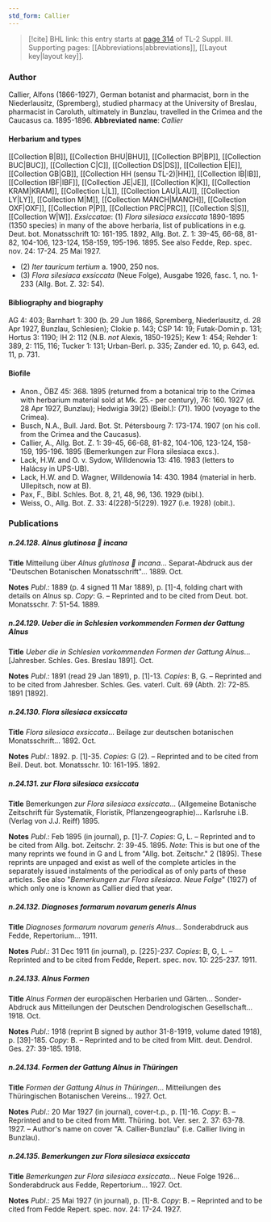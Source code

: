 ```yaml
---
std_form: Callier
---
```


> [!cite] BHL link: this entry starts at [page 314](https://www.biodiversitylibrary.org/page/33266621) of TL-2 Suppl. III.
> Supporting pages: [[Abbreviations|abbreviations]], [[Layout key|layout key]].

### Author

Callier, Alfons (1866-1927), German botanist and pharmacist, born in the Niederlausitz, (Spremberg), studied pharmacy at the University of Breslau, pharmacist in Caroluth, ultimately in Bunzlau, travelled in the Crimea and the Caucasus ca. 1895-1896. 
**Abbreviated name**: *Callier*

#### Herbarium and types

[[Collection B|B]], [[Collection BHU|BHU]], [[Collection BP|BP]], [[Collection BUC|BUC]], [[Collection C|C]], [[Collection DS|DS]], [[Collection E|E]], [[Collection GB|GB]], [[Collection HH (sensu TL-2)|HH]], [[Collection IB|IB]], [[Collection IBF|IBF]], [[Collection JE|JE]], [[Collection K|K]], [[Collection KRAM|KRAM]], [[Collection L|L]], [[Collection LAU|LAU]], [[Collection LY|LY]], [[Collection M|M]], [[Collection MANCH|MANCH]], [[Collection OXF|OXF]], [[Collection P|P]], [[Collection PRC|PRC]], [[Collection S|S]], [[Collection W|W]].
*Exsiccatae*: (1) *Flora silesiaca exsiccata* 1890-1895 (1350 species) in many of the above herbaria, list of publications in e.g. Deut. bot. Monatsschrift 10: 161-195. 1892, Allg. Bot. Z. 1: 39-45, 66-68, 81-82, 104-106, 123-124, 158-159, 195-196. 1895. See also Fedde, Rep. spec. nov. 24: 17-24. 25 Mai 1927.
- (2) *Iter tauricum tertium* a. 1900, 250 nos.
- (3) *Flora silesiaca exsiccata* (Neue Folge), Ausgabe 1926, fasc. 1, no. 1-233 (Allg. Bot. Z. 32: 54).

#### Bibliography and biography

AG 4: 403; Barnhart 1: 300 (b. 29 Jun 1866, Spremberg, Niederlausitz, d. 28 Apr 1927, Bunzlau, Schlesien); Clokie p. 143; CSP 14: 19; Futak-Domin p. 131; Hortus 3: 1190; IH 2: 112 (N.B. *not* Alexis, 1850-1925); Kew 1: 454; Rehder 1: 389, 2: 115, 116; Tucker 1: 131; Urban-Berl. p. 335; Zander ed. 10, p. 643, ed. 11, p. 731.

#### Biofile

- Anon., ÖBZ 45: 368. 1895 (returned from a botanical trip to the Crimea with herbarium material sold at Mk. 25.- per century), 76: 160. 1927 (d. 28 Apr 1927, Bunzlau); Hedwigia 39(2) (Beibl.): (71). 1900 (voyage to the Crimea).
- Busch, N.A., Bull. Jard. Bot. St. Pétersbourg 7: 173-174. 1907 (on his coll. from the Crimea and the Caucasus).
- Callier, A., Allg. Bot. Z. 1: 39-45, 66-68, 81-82, 104-106, 123-124, 158-159, 195-196. 1895 (Bemerkungen zur Flora silesiaca excs.).
- Lack, H.W. and O. v. Sydow, Willdenowia 13: 416. 1983 (letters to Halácsy in UPS-UB).
- Lack, H.W. and D. Wagner, Willdenowia 14: 430. 1984 (material in herb. Ullepitsch, now at B).
- Pax, F., Bibl. Schles. Bot. 8, 21, 48, 96, 136. 1929 (bibl.).
- Weiss, O., Allg. Bot. Z. 33: 4(228)-5(229). 1927 (i.e. 1928) (obit.).

### Publications

##### n.24.128. Alnus glutinosa  incana

**Title**
Mitteilung über *Alnus glutinosa  incana*... Separat-Abdruck aus der "Deutschen Botanischen Monatsschrift"... 1889. Oct.

**Notes**
*Publ*.: 1889 (p. 4 signed 11 Mar 1889), p. \[1\]-4, folding chart with details on *Alnus* sp. *Copy*: G. – Reprinted and to be cited from Deut. bot. Monatsschr. 7: 51-54. 1889.

##### n.24.129. Ueber die in Schlesien vorkommenden Formen der Gattung Alnus

**Title**
*Ueber die in Schlesien vorkommenden Formen der Gattung Alnus*... \[Jahresber. Schles. Ges. Breslau 1891\]. Oct.

**Notes**
*Publ*.: 1891 (read 29 Jan 1891), p. \[1\]-13. *Copies*: B, G. – Reprinted and to be cited from Jahresber. Schles. Ges. vaterl. Cult. 69 (Abth. 2): 72-85. 1891 \[1892\].

##### n.24.130. Flora silesiaca exsiccata

**Title**
*Flora silesiaca exsiccata*... Beilage zur deutschen botanischen Monatsschrift... 1892. Oct.

**Notes**
*Publ*.: 1892. p. \[1\]-35. *Copies*: G (2). – Reprinted and to be cited from Beil. Deut. bot. Monatsschr. 10: 161-195. 1892.

##### n.24.131. zur Flora silesiaca exsiccata

**Title**
Bemerkungen *zur Flora silesiaca exsiccata*... (Allgemeine Botanische Zeitschrift für Systematik, Floristik, Pflanzengeographie)... Karlsruhe i.B. (Verlag von J.J. Reiff) 1895.

**Notes**
*Publ*.: Feb 1895 (in journal), p. \[1\]-7. *Copies*: G, L. – Reprinted and to be cited from Allg. bot. Zeitschr. 2: 39-45. 1895.
*Note*: This is but one of the many reprints we found in G and L from "Allg. bot. Zeitschr." 2 (1895). These reprints are unpaged and exist as well of the complete articles in the separately issued instalments of the periodical as of only parts of these articles. See also "*Bemerkungen zur Flora silesiaca. Neue Folge*" (1927) of which only one is known as Callier died that year.

##### n.24.132. Diagnoses formarum novarum generis Alnus

**Title**
*Diagnoses formarum novarum generis Alnus*... Sonderabdruck aus Fedde, Repertorium... 1911.

**Notes**
*Publ*.: 31 Dec 1911 (in journal), p. \[225\]-237. *Copies*: B, G, L. – Reprinted and to be cited from Fedde, Repert. spec. nov. 10: 225-237. 1911.

##### n.24.133. Alnus Formen

**Title**
*Alnus Formen* der europäischen Herbarien und Gärten... Sonder-Abdruck aus Mitteilungen der Deutschen Dendrologischen Gesellschaft... 1918. Oct.

**Notes**
*Publ*.: 1918 (reprint B signed by author 31-8-1919, volume dated 1918), p. \[39\]-185. *Copy*: B. – Reprinted and to be cited from Mitt. deut. Dendrol. Ges. 27: 39-185. 1918.

##### n.24.134. Formen der Gattung Alnus in Thüringen

**Title**
*Formen der Gattung Alnus in Thüringen*... Mitteilungen des Thüringischen Botanischen Vereins... 1927. Oct.

**Notes**
*Publ*.: 20 Mar 1927 (in journal), cover-t.p., p. \[1\]-16. *Copy*: B. – Reprinted and to be cited from Mitt. Thüring. bot. Ver. ser. 2. 37: 63-78. 1927. – Author's name on cover "A. Callier-Bunzlau" (i.e. Callier living in Bunzlau).

##### n.24.135. Bemerkungen zur Flora silesiaca exsiccata

**Title**
*Bemerkungen zur Flora silesiaca exsiccata*... Neue Folge 1926... Sonderabdruck aus Fedde, Repertorium... 1927. Oct.

**Notes**
*Publ*.: 25 Mai 1927 (in journal), p. \[1\]-8. *Copy*: B. – Reprinted and to be cited from Fedde Repert. spec. nov. 24: 17-24. 1927.

